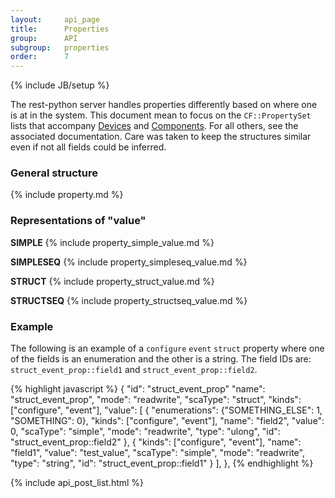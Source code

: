 ```yaml
---
layout:     api_page
title:      Properties
group:      API
subgroup:   properties
order:      7
---
```

{% include JB/setup %}

The rest-python server handles properties differently based on where one is at in the system.  This document mean to focus on the `CF::PropertySet` lists that accompany [Devices](/api/device.html) and [Components](/api/component.html).  For all others, see the associated documentation.  Care was taken to keep the structures similar even if not all fields could be inferred.

### General structure

{% include property.md %}

### Representations of "value"

**SIMPLE**
{% include property_simple_value.md %}

**SIMPLESEQ**
{% include property_simpleseq_value.md %}

**STRUCT**
{% include property_struct_value.md %}

**STRUCTSEQ**
{% include property_structseq_value.md %}

### Example

The following is an example of a `configure` `event` `struct` property where one of the fields is an enumeration and the other is a string.  The field IDs are: `struct_event_prop::field1` and `struct_event_prop::field2`.

{% highlight javascript %}
{
    "id": "struct_event_prop"
    "name": "struct_event_prop", 
    "mode": "readwrite", 
    "scaType": "struct", 
    "kinds": ["configure", "event"], 
    "value": [
        {
            "enumerations": {"SOMETHING_ELSE": 1, "SOMETHING": 0}, 
            "kinds": ["configure", "event"], 
            "name": "field2", 
            "value": 0, 
            "scaType": "simple", 
            "mode": "readwrite", 
            "type": "ulong", 
            "id": "struct_event_prop::field2"
        }, 
        {
            "kinds": ["configure", "event"], 
            "name": "field1",
            "value": "test_value", 
            "scaType": "simple", 
            "mode": "readwrite", 
            "type": "string", 
            "id": "struct_event_prop::field1"
        }
    ], 
}, 
{% endhighlight %}

{% include api_post_list.html %}